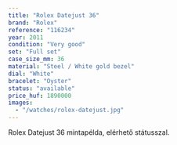 ```yaml
---
title: "Rolex Datejust 36"
brand: "Rolex"
reference: "116234"
year: 2011
condition: "Very good"
set: "Full set"
case_size_mm: 36
material: "Steel / White gold bezel"
dial: "White"
bracelet: "Oyster"
status: "available"
price_huf: 1890000
images:
  - "/watches/rolex-datejust.jpg"
---
```

Rolex Datejust 36 mintapélda, elérhető státusszal.
